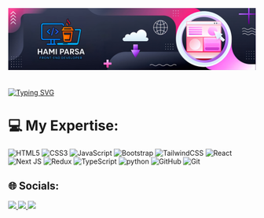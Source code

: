 <div align="center">
  <img src="./baner.jpg" />
</div>
<br/>
<br/>
<div >
<a href="https://git.io/typing-svg"><img src="https://readme-typing-svg.demolab.com?font=Vazir&weight=500&size=30&pause=1000&color=F7F7F7&width=435&lines=Hello+I'm+Hami+%E2%9C%8C%EF%B8%8F;I'm+Front-End+Developer+%F0%9F%91%A8%E2%80%8D%F0%9F%92%BB;I+Love+Programming+%F0%9F%92%95" alt="Typing SVG" /></a>
</div>

<div>
  
# 💻 My Expertise:
![HTML5](https://img.shields.io/badge/HTML-e34c26?style=flat&logo=html5&logoColor=white) ![CSS3](https://img.shields.io/badge/CSS-563d7c?&style=flat&logo=css3&logoColor=white) 
![JavaScript](https://img.shields.io/badge/JavaScript-323330?style=flat&logo=javascript&logoColor=F7DF1E) 
![Bootstrap](https://img.shields.io/badge/Bootstrap-7952B3?style=flat&logo=bootstrap&logoColor=white)
![TailwindCSS](https://img.shields.io/badge/Tailwind_CSS-06B6D4?style=flat&logo=tailwind-css&logoColor=white) 
![React](https://img.shields.io/badge/React-61DAFB?style=flat&logo=react&logoColor=black) 
![Next JS](https://img.shields.io/badge/Next.js-000000?style=flat&logo=nextdotjs&logoColor=white) 
![Redux](https://img.shields.io/badge/Redux-764ABC?style=flat&logo=redux&logoColor=white) 
![TypeScript](https://img.shields.io/badge/TypeScript-3178C6?style=flat&logo=typescript&logoColor=white) 
![python](https://img.shields.io/badge/Python-14354C?style=flat&logo=python&logoColor=white)
![GitHub](https://img.shields.io/badge/GitHub-181717?style=flat&logo=github&logoColor=white) 
![Git](https://camo.githubusercontent.com/b6845940e8d406a25c543950d7e8847944db00d52be163cb4bd55a9e443cccce/68747470733a2f2f696d672e736869656c64732e696f2f62616467652f2d4769742d4630353033323f6c6f676f3d676974266c6f676f436f6c6f723d666666)


## 🌐 Socials:

  <div>
    <a href="https://www.linkedin.com/in/hami-parsa-146ba437a/">
      <img src ="https://camo.githubusercontent.com/36cc4cfa8f61f01781dc250b0c44cedc94d1862fede41a75d16cf80e0db49a76/68747470733a2f2f696d672e736869656c64732e696f2f62616467652f2d4c696e6b6564496e2d3041363643323f6c6f676f3d6c696e6b6564696e266c6f676f436f6c6f723d666666">
    </a>
    <a href="https://github.com/HamiParsa">
      <img src ="https://camo.githubusercontent.com/15d3832090f922c5d29dff7e61b9782447c5089fc631bbbfdd5bef7f50e4da48/68747470733a2f2f696d672e736869656c64732e696f2f62616467652f2d4769744875622d3138313731373f6c6f676f3d676974687562266c6f676f436f6c6f723d666666">
    </a>
    <a href="mailto:parsa.developer001@gmail.com">
      <img src ="https://camo.githubusercontent.com/55240e2b11b0ba3cf3b950fcfc3fe61fde7e38490c1a2a682c6fcda60284fcf4/68747470733a2f2f696d672e736869656c64732e696f2f62616467652f2d456d61696c2d4431343833363f6c6f676f3d676d61696c266c6f676f436f6c6f723d666666" />
    </a>
  </div>

  
  


